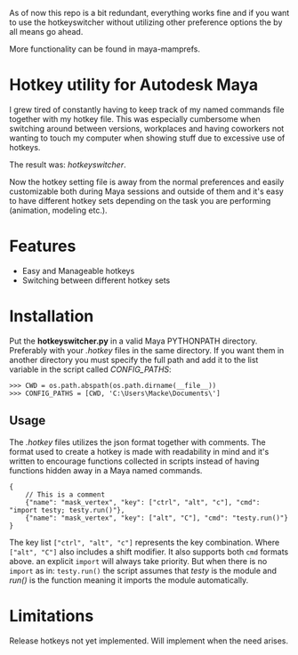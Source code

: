 As of now this repo is a bit redundant, everything works fine and if you want to use the
hotkeyswitcher without utilizing other preference options the by all means go ahead.

More functionality can be found in maya-mamprefs.

Hotkey utility for Autodesk Maya
================================

I grew tired of constantly having to keep track of my named commands file
together with my hotkey file. This was especially cumbersome when switching
around between versions, workplaces and having coworkers not wanting to
touch my computer when showing stuff due to excessive use of hotkeys.

The result was: *hotkeyswitcher*.

Now the hotkey setting file is away from the normal preferences and easily
customizable both during Maya sessions and outside of them and it's easy to
have different hotkey sets depending on the task you are performing
(animation, modeling etc.).


Features
========

* Easy and Manageable hotkeys
* Switching between different hotkey sets

Installation
============

Put the **hotkeyswitcher.py** in a valid Maya PYTHONPATH directory.
Preferably with your *.hotkey* files in the same directory. If you want
them in another directory you must specify the full path and add it
to the list variable in the script called *CONFIG_PATHS*:

    >>> CWD = os.path.abspath(os.path.dirname(__file__))
    >>> CONFIG_PATHS = [CWD, 'C:\Users\Macke\Documents\']


Usage
-----

The *.hotkey* files utilizes the json format together with comments. The format
used to create a hotkey is made with readability in mind and it's written
to encourage functions collected in scripts instead of having functions hidden
away in a Maya named commands.

    {
        // This is a comment
        {"name": "mask_vertex", "key": ["ctrl", "alt", "c"], "cmd": "import testy; testy.run()"},
        {"name": "mask_vertex", "key": ["alt", "C"], "cmd": "testy.run()"}
    }

The key list `["ctrl", "alt", "c"]` represents the key combination. Where
`["alt", "C"]` also includes a shift modifier. It also supports both
`cmd` formats above. an explicit `import` will always take priority. But when
there is no `import` as in: `testy.run()` the script assumes that *testy* is
the module and *run()* is the function meaning it imports the module
automatically.


Limitations
===========

Release hotkeys not yet implemented. Will implement when the need arises.
